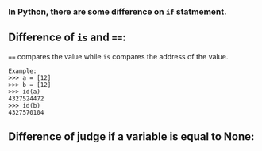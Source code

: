 ### In Python, there are some difference on `if` statmement.

## Difference of `is` and `==`:
`==` compares the value while `is` compares the address of the value.

```
Example:
>>> a = [12]
>>> b = [12]
>>> id(a)
4327524472
>>> id(b)
4327570104
```

## Difference of judge if a variable is equal to None:


